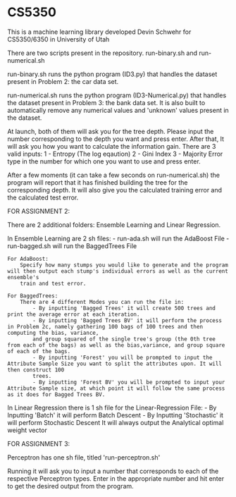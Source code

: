 # CS5350
This is a machine learning library developed Devin Schwehr for CS5350/6350 in University of Utah

There are two scripts present in the repository. run-binary.sh and run-numerical.sh

run-binary.sh runs the python program (ID3.py) that handles the dataset present in Problem 2: the car data set.

run-numerical.sh runs the python program (ID3-Numerical.py) that handles the dataset present in Problem 3: the bank data set. It is also built to automatically remove 
any numerical values and 'unknown' values present in the dataset.

At launch, both of them will ask you for the tree depth. Please input the number corresponding to the depth you want and press enter. After that,
It will ask you how you want to calculate the information gain. There are 3 valid inputs:
1 - Entropy (The log eqaution)
2 - Gini Index
3 - Majority Error
type in the number for which one you want to use and press enter.

After a few moments (it can take a few seconds on run-numerical.sh) the program will report that it has finished building the tree for the corresponding depth.
It will also give you the calculated training error and the calculated test error. 

FOR ASSIGNMENT 2:

There are 2 additional folders: Ensemble Learning and Linear Regression.

In Ensemble Learning are 2 sh files:
    - run-ada.sh will run the AdaBoost File
    - run-bagged.sh will run the BaggedTrees File

    For AdaBoost:
        Specify how many stumps you would like to generate and the program will then output each stump's individual errors as well as the current ensemble's 
        train and test error.

    For BaggedTrees:
        There are 4 different Modes you can run the file in:
            - By inputting 'Bagged Trees' it will create 500 trees and print the average error at each iteration.
            - By inputting 'Bagged Trees BV' it will perform the process in Problem 2c, namely gathering 100 bags of 100 trees and then computing the bias, variance,
            and group squared of the single tree's group (the 0th tree from each of the bags) as well as the bias,variance, and group square of each of the bags.
            - By inputting 'Forest' you will be prompted to input the Attribute Sample Size you want to split the attributes upon. It will then construct 100
            trees.
            - By inputting 'Forest BV' you will be prompted to input your Attribute Sample size, at which point it will follow the same process as it does for Bagged Trees BV.

In Linear Regression there is 1 sh file for the Linear-Regression File:
    - By Inputting 'Batch' it will perform Batch Descent
    - By Inputting 'Stochastic' it will perform Stochastic Descent
    It will always output the Analytical optimal weight vector
    
FOR ASSIGNMENT 3:

Perceptron has one sh file, titled 'run-perceptron.sh'

Running it will ask you to input a number that corresponds to each of the respective Perceptron types. Enter in the appropriate number and hit enter to get the desired output from the program.
